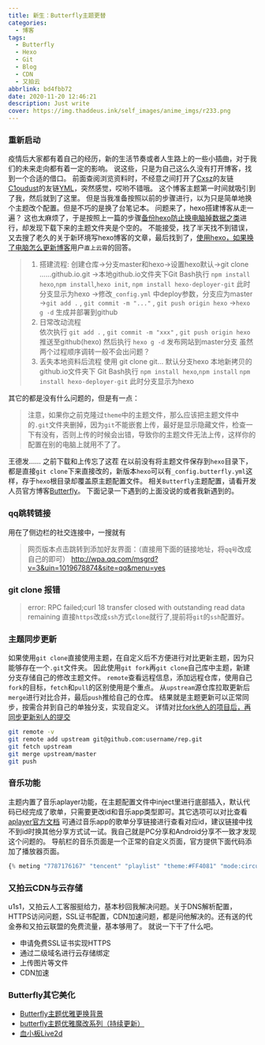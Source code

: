 ```yaml
---
title: 新生：Butterfly主题更替
categories:
  - 博客
tags:
  - Butterfly
  - Hexo
  - Git
  - Blog
  - CDN
  - 又拍云
abbrlink: bd4fbb72
date: 2020-11-20 12:46:21
description: Just write
cover: https://img.thaddeus.ink/self_images/anime_imgs/r233.png
---
```

### 重新启动

疫情后大家都有着自己的经历，新的生活节奏或者人生路上的一些小插曲，对于我们的未来走向都有着一定的影响。
说这些，只是为自己这么久没有打开博客，找到一个合适的借口。
前面查阅浏览资料时，不经意之间打开了[Cxsz](https://www.singlelovely.cn/)的友链[C1oudust](https://c1oudust.cn/)的友链[YML](https://menglei.xyz/)，突然感觉，哎哟不错哦。
这个博客主题第一时间就吸引到了我，然后就到了这里。
但是当我准备按照以前的步骤进行，以为只是简单地换个主题改个配置。但是不巧的是换了台笔记本。
问题来了，hexo搭建博客从走一遍？
这也太麻烦了，于是按照上一篇的步骤[备份hexo防止换电脑掉数据之类](https://blog.csdn.net/wxl1555/article/details/79293159)进行，却发现下载下来的主题文件夹是个空的。
不能接受，找了半天找不到错误，又去搜了老久的关于新环境写hexo博客的文章，最后找到了，[使用hexo，如果换了电脑怎么更新博客](https://www.zhihu.com/question/21193762)用户`直上云霄`的回答。
> 1. 搭建流程:
> 创建仓库->分支master和hexo->设置hexo默认->git clone ……github.io.git
> ->本地github.io文件夹下Git Bash执行 `npm install hexo`,`npm install`,`hexo init`,
> `npm install hexo-deployer-git` 此时分支显示为hexo
> ->修改`_config.yml` 中deploy参数，分支应为master
> ->`git add .` , `git commit -m "..."` , `git push origin hexo`
> ->`hexo g -d` 生成并部署到github
> 2. 日常改动流程  
> 依次执行 `git add .` , `git commit -m "xxx"` , `git push origin hexo` 推送至github(hexo)
> 然后执行 `hexo g -d` 发布网站到master分支
> 虽然两个过程顺序调转一般不会出问题？
> 3. 丢失本地资料后流程
> 使用 git clone git... 默认分支hexo
> 本地新拷贝的github.io文件夹下 Git Bash执行 `npm install hexo`,`npm install`
> `npm install hexo-deployer-git` 此时分支显示为hexo

其它的都是没有什么问题的，但是有一点：

> 注意，如果你之前克隆过`theme`中的主题文件，那么应该把主题文件中的`.git`文件夹删掉，因为`git`不能嵌套上传，最好是显示隐藏文件，检查一下有没有，否则上传的时候会出错，导致你的主题文件无法上传，这样你的配置在别的电脑上就用不了了。 

王德发…… 之前下载和上传忘了这茬
在以前没有将主题文件保存到`hexo`目录下，都是直接`git clone`下来直接改的，新版本`hexo`可以有`_config.butterfly.yml`这样，存于`hexo`根目录却覆盖原主题配置文件。
相关`Butterfly`主题配置，请看开发人员官方博客[Butterfly](https://butterfly.js.org/)。
下面记录一下遇到的上面没说的或者我新遇到的。

### qq跳转链接
用在了侧边栏的社交连接中，一搜就有
>网页版本点击跳转到添加好友界面：（直接用下面的链接地址，将`qq号`改成自己的即可）
>http://wpa.qq.com/msgrd?v=3&uin=1019678874&site=qq&menu=yes

### git clone 报错
>error: RPC failed;curl 18 transfer closed with outstanding read data remaining
>直接`https`改成`ssh`方式`clone`就行了,提前将`git`的`ssh`配置好。

### 主题同步更新
如果使用`git clone`直接使用主题，在自定义后不方便进行对比更新主题，因为只能够存在一个`.git`文件夹。
因此使用`git fork`再`git clone`自己库中主题，新建分支存储自己的修改主题文件。
`remote`查看远程信息，添加远程仓库，使用自己`fork`的目标，`fetch`和`pull`的区别使用是个重点。
从`upstream`源仓库拉取更新后`merge`进行对比合并，最后`push`推给自己的仓库。
结果就是主题更新可以正常同步，按需合并到自己的单独分支，实现自定义。
详情对比[fork他人的项目后，再同步更新别人的提交](https://blog.csdn.net/qq1332479771/article/details/56087333?utm_medium=distribute.pc_relevant.none-task-blog-BlogCommendFromBaidu-1.control&depth_1-utm_source=distribute.pc_relevant.none-task-blog-BlogCommendFromBaidu-1.control)

```bash
git remote -v
git remote add upstream git@github.com:username/rep.git
git fetch upstream
git merge upstream/master
git push
```
### 音乐功能
主题内置了音乐aplayer功能，在主题配置文件中inject里进行底部插入，默认代码已经完成了歌单，只需要更改id和音乐app类型即可。其它选项可以对比查看[aplayer官方文档](https://github.com/MoePlayer/hexo-tag-aplayer/blob/master/docs/README-zh_cn.md)
可通过音乐app的歌单分享链接进行查看对应id，建议链接中找不到id时换其他分享方式试一试。我自己就是PC分享和Android分享不一致才发现这个问题的。
导航栏的音乐页面是一个正常的自定义页面，官方提供下面代码添加了播放器页面。
```javascript
{% meting "7787176167" "tencent" "playlist" "theme:#FF4081" "mode:circulation" "mutex:true" "listmaxheight:340px" "preload:auto" %}
```
### 又拍云CDN与云存储
u1s1，又拍云人工客服挺给力，基本秒回我解决问题。关于DNS解析配置，HTTPS访问问题，SSL证书配置，CDN加速问题，都是问他解决的。还有送的代金券和又拍云联盟的免费流量，基本够用了。
就说一下干了什么吧。
- 申请免费SSL证书实现HTTPS
- 通过二级域名进行云存储绑定
- 上传图片等文件
- CDN加速

### Butterfly其它美化
- [Butterfly主题优雅更换背景](https://www.antmoe.com/posts/7198453/index.html)
- [butterfly主题优雅魔改系列（持续更新）](https://www.antmoe.com/posts/a811d614/index.html)
- [血小板Live2d](https://menglei.xyz/2020/11/05/%E4%B8%BB%E9%A2%98%E7%BE%8E%E5%8C%96%E5%A4%87%E5%BF%98/)
